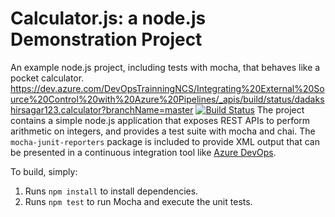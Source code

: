 Calculator.js: a node.js Demonstration Project
==============================================
An example node.js project, including tests with mocha, that behaves like
a pocket calculator.
https://dev.azure.com/DevOpsTrainningNCS/Integrating%20External%20Source%20Control%20with%20Azure%20Pipelines/_apis/build/status/dadakshirsagar123.calculator?branchName=master
[![Build Status](https://dev.azure.com/DevOpsTrainningNCS/Integrating%20External%20Source%20Control%20with%20Azure%20Pipelines/_apis/build/status/dadakshirsagar123.calculator?branchName=master)](https://dev.azure.com/DevOpsTrainningNCS/Integrating%20External%20Source%20Control%20with%20Azure%20Pipelines/_build/latest?definitionId=10&branchName=master)
The project contains a simple node.js application that exposes REST APIs
to perform arithmetic on integers, and provides a test suite with mocha
and chai.  The `mocha-junit-reporters` package is included to provide XML
output that can be presented in a continuous integration tool like
[Azure DevOps](https://azure.com/devops).

To build, simply:

1. Runs `npm install` to install dependencies.
2. Runs `npm test` to run Mocha and execute the unit tests.

